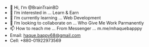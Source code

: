 - 👋 Hi, I’m @BrainTrainBD
- 👀 I’m interested in ... Learn & Earn
- 🌱 I’m currently learning ... Web Development
- 💞️ I’m looking to collaborate on ... Who Give Me Work Parmanently
- 📫 How to reach me ... From Messenger ... m.me/mhaquebapppy
- Email: haque.bappy68@gmail.com
- Cell: +880-01922973569

<!---
BrainTrainBD/BrainTrainBD is a ✨ special ✨ repository because its `README.md` (this file) appears on your GitHub profile.
You can click the Preview link to take a look at your changes.
--->
